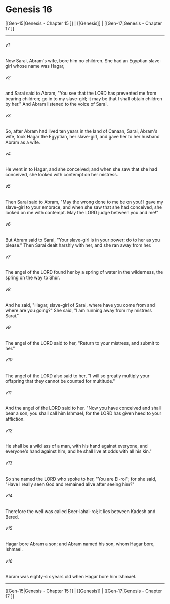 # Genesis 16

[[Gen-15|Genesis - Chapter 15 ]] | [[Genesis]] | [[Gen-17|Genesis - Chapter 17 ]]
***

###### v1
Now Sarai, Abram's wife, bore him no children. She had an Egyptian slave-girl whose name was Hagar,
###### v2
and Sarai said to Abram, "You see that the LORD has prevented me from bearing children; go in to my slave-girl; it may be that I shall obtain children by her." And Abram listened to the voice of Sarai.
###### v3
So, after Abram had lived ten years in the land of Canaan, Sarai, Abram's wife, took Hagar the Egyptian, her slave-girl, and gave her to her husband Abram as a wife.
###### v4
He went in to Hagar, and she conceived; and when she saw that she had conceived, she looked with contempt on her mistress.
###### v5
Then Sarai said to Abram, "May the wrong done to me be on you! I gave my slave-girl to your embrace, and when she saw that she had conceived, she looked on me with contempt. May the LORD judge between you and me!"
###### v6
But Abram said to Sarai, "Your slave-girl is in your power; do to her as you please." Then Sarai dealt harshly with her, and she ran away from her.
###### v7
The angel of the LORD found her by a spring of water in the wilderness, the spring on the way to Shur.
###### v8
And he said, "Hagar, slave-girl of Sarai, where have you come from and where are you going?" She said, "I am running away from my mistress Sarai."
###### v9
The angel of the LORD said to her, "Return to your mistress, and submit to her."
###### v10
The angel of the LORD also said to her, "I will so greatly multiply your offspring that they cannot be counted for multitude."
###### v11
And the angel of the LORD said to her, "Now you have conceived and shall bear a son; you shall call him Ishmael, for the LORD has given heed to your affliction.
###### v12
He shall be a wild ass of a man, with his hand against everyone, and everyone's hand against him; and he shall live at odds with all his kin."
###### v13
So she named the LORD who spoke to her, "You are El-roi"; for she said, "Have I really seen God and remained alive after seeing him?"
###### v14
Therefore the well was called Beer-lahai-roi; it lies between Kadesh and Bered.
###### v15
Hagar bore Abram a son; and Abram named his son, whom Hagar bore, Ishmael.
###### v16
Abram was eighty-six years old when Hagar bore him Ishmael.

***

[[Gen-15|Genesis - Chapter 15 ]] | [[Genesis]] | [[Gen-17|Genesis - Chapter 17 ]]
